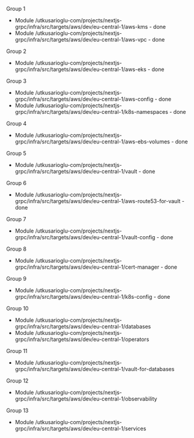 Group 1
- Module /utkusarioglu-com/projects/nextjs-grpc/infra/src/targets/aws/dev/eu-central-1/aws-kms - done
- Module /utkusarioglu-com/projects/nextjs-grpc/infra/src/targets/aws/dev/eu-central-1/aws-vpc - done

Group 2
- Module /utkusarioglu-com/projects/nextjs-grpc/infra/src/targets/aws/dev/eu-central-1/aws-eks - done

Group 3
- Module /utkusarioglu-com/projects/nextjs-grpc/infra/src/targets/aws/dev/eu-central-1/aws-config - done
- Module /utkusarioglu-com/projects/nextjs-grpc/infra/src/targets/aws/dev/eu-central-1/k8s-namespaces - done

Group 4
- Module /utkusarioglu-com/projects/nextjs-grpc/infra/src/targets/aws/dev/eu-central-1/aws-ebs-volumes - done

Group 5
- Module /utkusarioglu-com/projects/nextjs-grpc/infra/src/targets/aws/dev/eu-central-1/vault - done

Group 6
- Module /utkusarioglu-com/projects/nextjs-grpc/infra/src/targets/aws/dev/eu-central-1/aws-route53-for-vault - done

Group 7
- Module /utkusarioglu-com/projects/nextjs-grpc/infra/src/targets/aws/dev/eu-central-1/vault-config - done

Group 8
- Module /utkusarioglu-com/projects/nextjs-grpc/infra/src/targets/aws/dev/eu-central-1/cert-manager - done

Group 9
- Module /utkusarioglu-com/projects/nextjs-grpc/infra/src/targets/aws/dev/eu-central-1/k8s-config - done

Group 10
- Module /utkusarioglu-com/projects/nextjs-grpc/infra/src/targets/aws/dev/eu-central-1/databases
- Module /utkusarioglu-com/projects/nextjs-grpc/infra/src/targets/aws/dev/eu-central-1/operators

Group 11
- Module /utkusarioglu-com/projects/nextjs-grpc/infra/src/targets/aws/dev/eu-central-1/vault-for-databases

Group 12
- Module /utkusarioglu-com/projects/nextjs-grpc/infra/src/targets/aws/dev/eu-central-1/observability

Group 13
- Module /utkusarioglu-com/projects/nextjs-grpc/infra/src/targets/aws/dev/eu-central-1/services

